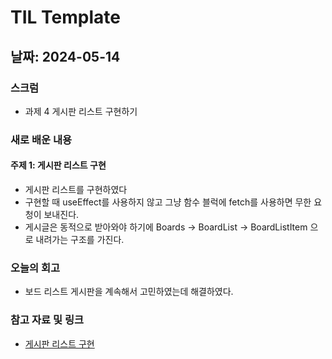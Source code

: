 # TIL Template

## 날짜: 2024-05-14

### 스크럼
- 과제 4 게시판 리스트 구현하기

### 새로 배운 내용
#### 주제 1: 게시판 리스트 구현
- 게시판 리스트를 구현하였다
- 구현할 때 useEffect를 사용하지 않고 그냥 함수 블럭에 fetch를 사용하면 무한 요청이 보내진다.
- 게시글은 동적으로 받아와야 하기에 Boards -> BoardList -> BoardListItem 으로 내려가는 구조를 가진다.

### 오늘의 회고
- 보드 리스트 게시판을 계속해서 고민하였는데 해결하였다.

### 참고 자료 및 링크
- [게시판 리스트 구현](https://github.com/dongmin132/ian-react-community/pull/4)

